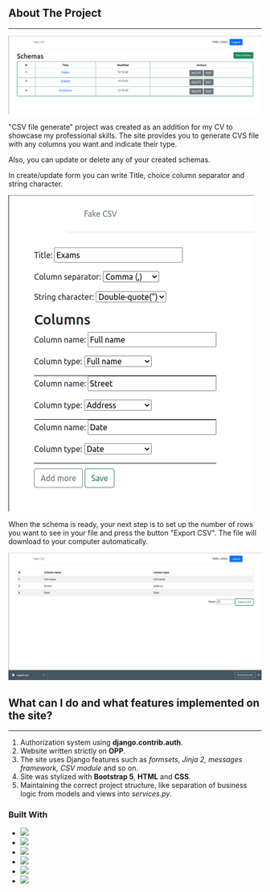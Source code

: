## About The Project
___

![First](mainapp/static/images/index.png)

"CSV file generate" project was created as an addition for my CV to showcase my professional skills. The site provides
you to generate CVS file with any columns you want and indicate their type.

Also, you can update or delete any of your created schemas.

In create/update form you can write Title, choice column separator
and string character.

![Second](mainapp/static/images/update.png)

When the schema is ready, your next step is to set up the number of rows you 
want to see in your file and press the button "Export CSV". The file will download to your computer automatically.

![Third](mainapp/static/images/download.png)

## What can I do and what features implemented on the site?
___
1. Authorization system using **django.contrib.auth**.
2. Website written strictly on **OPP**.
3. The site uses Django features such as *formsets, Jinja 2, messages framework, CSV module* and so on. 
4. Site was stylized with **Bootstrap 5**, **HTML** and **CSS**.
5. Maintaining the correct project structure, like separation of business logic from models and views into *services.py*. 

### Built With
+ <img src="https://img.shields.io/badge/Python-black?style=for-the-badge&logo=Python"/>
+ <img src="https://img.shields.io/badge/Django-black?style=for-the-badge&logo=Django&logoColor=green"/>
+ <img src="https://img.shields.io/badge/PostgreSQL-black?style=for-the-badge&logo=PostgreSQL"/>
+ <img src="https://img.shields.io/badge/Bootstrap-black?style=for-the-badge&logo=Bootstrap"/>
+ <img src="https://img.shields.io/badge/HTML-black?style=for-the-badge&logo=HTML5"/>
+ <img src="https://img.shields.io/badge/CSS-black?style=for-the-badge&logo=CSS3"/>

